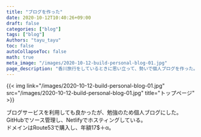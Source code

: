 ```yaml
---
title: "ブログを作った"
date: 2020-10-12T10:40:26+09:00
draft: false
categories: ["blog"]
tags: ["blog"]
Authors: "tayu_tayu"
toc: false
autoCollapseToc: false
math: true
meta_image: "/images/2020-10-12-build-personal-blog-01.jpg"
page_description: "香川旅行をしているときに思い立って、勢いで個人ブログを作った。"
---
```



{{< img link="/images/2020-10-12-build-personal-blog-01.jpg" src="/images/2020-10-12-build-personal-blog-01.jpg" title="トップページ" >}}

ブログサービスを利用しても良かったが、勉強のため個人ブログにした。  
GitHubでソース管理し、Netlifyでホスティングしている。  
ドメインはRoute53で購入し、年額17$＋α。
